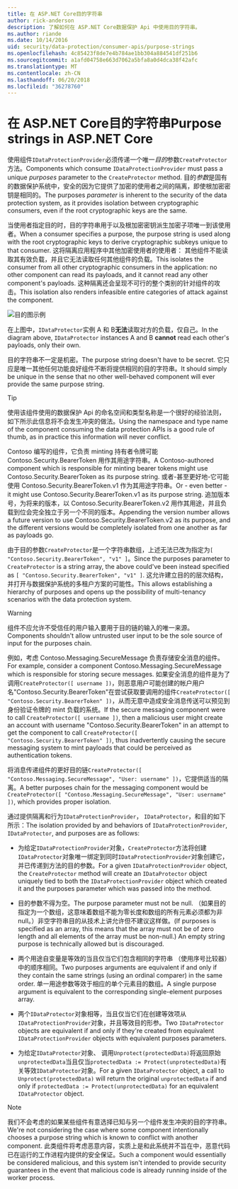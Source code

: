 ```yaml
---
title: 在 ASP.NET Core目的字符串
author: rick-anderson
description: 了解如何在 ASP.NET Core数据保护 Api 中使用目的字符串。
ms.author: riande
ms.date: 10/14/2016
uid: security/data-protection/consumer-apis/purpose-strings
ms.openlocfilehash: 4c85423f8de7e4b784ae1bb304a884541df251b6
ms.sourcegitcommit: a1afd04758e663d7062a5bfa8a0d4dca38f42afc
ms.translationtype: MT
ms.contentlocale: zh-CN
ms.lasthandoff: 06/20/2018
ms.locfileid: "36278760"
---
```

# <a name="purpose-strings-in-aspnet-core"></a><span data-ttu-id="d3e24-103">在 ASP.NET Core目的字符串</span><span class="sxs-lookup"><span data-stu-id="d3e24-103">Purpose strings in ASP.NET Core</span></span>

<a name="data-protection-consumer-apis-purposes"></a>

<span data-ttu-id="d3e24-104">使用组件`IDataProtectionProvider`必须传递一个唯一*目的*参数`CreateProtector`方法。</span><span class="sxs-lookup"><span data-stu-id="d3e24-104">Components which consume `IDataProtectionProvider` must pass a unique *purposes* parameter to the `CreateProtector` method.</span></span> <span data-ttu-id="d3e24-105">目的*参数*是固有的数据保护系统中，安全的因为它提供了加密的使用者之间的隔离，即使根加密密钥是相同的。</span><span class="sxs-lookup"><span data-stu-id="d3e24-105">The purposes *parameter* is inherent to the security of the data protection system, as it provides isolation between cryptographic consumers, even if the root cryptographic keys are the same.</span></span>

<span data-ttu-id="d3e24-106">当使用者指定目的时，目的字符串用于以及根加密密钥派生加密子项唯一到该使用者。</span><span class="sxs-lookup"><span data-stu-id="d3e24-106">When a consumer specifies a purpose, the purpose string is used along with the root cryptographic keys to derive cryptographic subkeys unique to that consumer.</span></span> <span data-ttu-id="d3e24-107">这将隔离应用程序中其他加密使用者的使用者： 其他组件不能读取其有效负载，并且它无法读取任何其他组件的负载。</span><span class="sxs-lookup"><span data-stu-id="d3e24-107">This isolates the consumer from all other cryptographic consumers in the application: no other component can read its payloads, and it cannot read any other component's payloads.</span></span> <span data-ttu-id="d3e24-108">这种隔离还会呈现不可行的整个类别的针对组件的攻击。</span><span class="sxs-lookup"><span data-stu-id="d3e24-108">This isolation also renders infeasible entire categories of attack against the component.</span></span>

![目的图示例](purpose-strings/_static/purposes.png)

<span data-ttu-id="d3e24-110">在上图中，`IDataProtector`实例 A 和 B**无法**读取对方的负载，仅自己。</span><span class="sxs-lookup"><span data-stu-id="d3e24-110">In the diagram above, `IDataProtector` instances A and B **cannot** read each other's payloads, only their own.</span></span>

<span data-ttu-id="d3e24-111">目的字符串不一定是机密。</span><span class="sxs-lookup"><span data-stu-id="d3e24-111">The purpose string doesn't have to be secret.</span></span> <span data-ttu-id="d3e24-112">它只应是唯一其他任何功能良好组件不断将提供相同的目的字符串。</span><span class="sxs-lookup"><span data-stu-id="d3e24-112">It should simply be unique in the sense that no other well-behaved component will ever provide the same purpose string.</span></span>

>[!TIP]
> <span data-ttu-id="d3e24-113">使用该组件使用的数据保护 Api 的命名空间和类型名称是一个很好的经验法则，如下所示此信息将不会发生冲突的做法。</span><span class="sxs-lookup"><span data-stu-id="d3e24-113">Using the namespace and type name of the component consuming the data protection APIs is a good rule of thumb, as in practice this information will never conflict.</span></span>
>
><span data-ttu-id="d3e24-114">Contoso 编写的组件，它负责 minting 持有者令牌可能 Contoso.Security.BearerToken 用作其用途字符串。</span><span class="sxs-lookup"><span data-stu-id="d3e24-114">A Contoso-authored component which is responsible for minting bearer tokens might use Contoso.Security.BearerToken as its purpose string.</span></span> <span data-ttu-id="d3e24-115">或者-甚至更好地-它可能使用 Contoso.Security.BearerToken.v1 作为其用途字符串。</span><span class="sxs-lookup"><span data-stu-id="d3e24-115">Or - even better - it might use Contoso.Security.BearerToken.v1 as its purpose string.</span></span> <span data-ttu-id="d3e24-116">追加版本号，为将来的版本，以 Contoso.Security.BearerToken.v2 用作其用途，并且负载到位会完全独立于另一个不同的版本。</span><span class="sxs-lookup"><span data-stu-id="d3e24-116">Appending the version number allows a future version to use Contoso.Security.BearerToken.v2 as its purpose, and the different versions would be completely isolated from one another as far as payloads go.</span></span>

<span data-ttu-id="d3e24-117">由于目的参数`CreateProtector`是一个字符串数组，上述无法已改为指定为`[ "Contoso.Security.BearerToken", "v1" ]`。</span><span class="sxs-lookup"><span data-stu-id="d3e24-117">Since the purposes parameter to `CreateProtector` is a string array, the above could've been instead specified as `[ "Contoso.Security.BearerToken", "v1" ]`.</span></span> <span data-ttu-id="d3e24-118">这允许建立目的的层次结构，并打开与数据保护系统的多租户方案的可能性。</span><span class="sxs-lookup"><span data-stu-id="d3e24-118">This allows establishing a hierarchy of purposes and opens up the possibility of multi-tenancy scenarios with the data protection system.</span></span>

<a name="data-protection-contoso-purpose"></a>

>[!WARNING]
> <span data-ttu-id="d3e24-119">组件不应允许不受信任的用户输入要用于目的链的输入的唯一来源。</span><span class="sxs-lookup"><span data-stu-id="d3e24-119">Components shouldn't allow untrusted user input to be the sole source of input for the purposes chain.</span></span>
>
><span data-ttu-id="d3e24-120">例如，考虑 Contoso.Messaging.SecureMessage 负责存储安全消息的组件。</span><span class="sxs-lookup"><span data-stu-id="d3e24-120">For example, consider a component Contoso.Messaging.SecureMessage which is responsible for storing secure messages.</span></span> <span data-ttu-id="d3e24-121">如果安全消息的组件是为了调用`CreateProtector([ username ])`，则恶意用户可能创建的帐户用户名"Contoso.Security.BearerToken"在尝试获取要调用的组件`CreateProtector([ "Contoso.Security.BearerToken" ])`，从而无意中造成安全消息传送可以预见到身份验证令牌的 mint 负载的系统。</span><span class="sxs-lookup"><span data-stu-id="d3e24-121">If the secure messaging component were to call `CreateProtector([ username ])`, then a malicious user might create an account with username "Contoso.Security.BearerToken" in an attempt to get the component to call `CreateProtector([ "Contoso.Security.BearerToken" ])`, thus inadvertently causing the secure messaging system to mint payloads that could be perceived as authentication tokens.</span></span>
>
><span data-ttu-id="d3e24-122">将消息传递组件的更好目的链`CreateProtector([ "Contoso.Messaging.SecureMessage", "User: username" ])`，它提供适当的隔离。</span><span class="sxs-lookup"><span data-stu-id="d3e24-122">A better purposes chain for the messaging component would be `CreateProtector([ "Contoso.Messaging.SecureMessage", "User: username" ])`, which provides proper isolation.</span></span>

<span data-ttu-id="d3e24-123">通过提供隔离和行为`IDataProtectionProvider`， `IDataProtector`，和目的如下所示：</span><span class="sxs-lookup"><span data-stu-id="d3e24-123">The isolation provided by and behaviors of `IDataProtectionProvider`, `IDataProtector`, and purposes are as follows:</span></span>

* <span data-ttu-id="d3e24-124">为给定`IDataProtectionProvider`对象，`CreateProtector`方法将创建`IDataProtector`对象唯一绑定到同时`IDataProtectionProvider`对象创建它，并已传递到方法的目的参数。</span><span class="sxs-lookup"><span data-stu-id="d3e24-124">For a given `IDataProtectionProvider` object, the `CreateProtector` method will create an `IDataProtector` object uniquely tied to both the `IDataProtectionProvider` object which created it and the purposes parameter which was passed into the method.</span></span>

* <span data-ttu-id="d3e24-125">目的参数不得为空。</span><span class="sxs-lookup"><span data-stu-id="d3e24-125">The purpose parameter must not be null.</span></span> <span data-ttu-id="d3e24-126">（如果目的指定为一个数组，这意味着数组不能为零长度和数组的所有元素必须都为非 null。）非空字符串目的从技术上讲允许但不建议这样做。</span><span class="sxs-lookup"><span data-stu-id="d3e24-126">(If purposes is specified as an array, this means that the array must not be of zero length and all elements of the array must be non-null.) An empty string purpose is technically allowed but is discouraged.</span></span>

* <span data-ttu-id="d3e24-127">两个用途自变量是等效的当且仅当它们包含相同的字符串 （使用序号比较器） 中的顺序相同。</span><span class="sxs-lookup"><span data-stu-id="d3e24-127">Two purposes arguments are equivalent if and only if they contain the same strings (using an ordinal comparer) in the same order.</span></span> <span data-ttu-id="d3e24-128">单一用途参数等效于相应的单个元素目的数组。</span><span class="sxs-lookup"><span data-stu-id="d3e24-128">A single purpose argument is equivalent to the corresponding single-element purposes array.</span></span>

* <span data-ttu-id="d3e24-129">两个`IDataProtector`对象相等，当且仅当它们在创建等效项从`IDataProtectionProvider`对象，并且等效目的形参。</span><span class="sxs-lookup"><span data-stu-id="d3e24-129">Two `IDataProtector` objects are equivalent if and only if they're created from equivalent `IDataProtectionProvider` objects with equivalent purposes parameters.</span></span>

* <span data-ttu-id="d3e24-130">为给定`IDataProtector`对象、 调用`Unprotect(protectedData)`将返回原始`unprotectedData`当且仅当`protectedData := Protect(unprotectedData)`有关等效`IDataProtector`对象。</span><span class="sxs-lookup"><span data-stu-id="d3e24-130">For a given `IDataProtector` object, a call to `Unprotect(protectedData)` will return the original `unprotectedData` if and only if `protectedData := Protect(unprotectedData)` for an equivalent `IDataProtector` object.</span></span>

> [!NOTE]
> <span data-ttu-id="d3e24-131">我们不会考虑的如果某些组件有意选择已知与另一个组件发生冲突的目的字符串。</span><span class="sxs-lookup"><span data-stu-id="d3e24-131">We're not considering the case where some component intentionally chooses a purpose string which is known to conflict with another component.</span></span> <span data-ttu-id="d3e24-132">此类组件将考虑恶意内容，实质上是和此系统并不旨在中，恶意代码已在运行的工作进程内提供的安全保证。</span><span class="sxs-lookup"><span data-stu-id="d3e24-132">Such a component would essentially be considered malicious, and this system isn't intended to provide security guarantees in the event that malicious code is already running inside of the worker process.</span></span>
